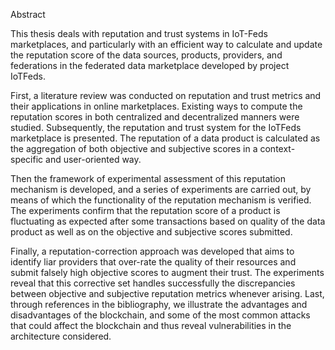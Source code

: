 Abstract

This thesis deals with reputation and trust systems in IoT-Feds marketplaces, and particularly with an efficient way to calculate and update the reputation score of the data sources, products, providers, and federations in the federated data marketplace developed by project IoTFeds. 

First, a literature review was conducted on reputation and trust metrics and their applications in online marketplaces. Existing ways to compute the reputation scores in both centralized and decentralized manners were studied. Subsequently, the reputation and trust system for the IoTFeds marketplace is presented. The reputation of a data product is calculated as the aggregation of both objective and subjective scores in a context-specific and user-oriented way. 

Then the framework of experimental assessment of this reputation mechanism is developed, and a series of experiments are carried out, by means of which the functionality of the reputation mechanism is verified. The experiments confirm that the reputation score of a product is fluctuating as expected after some transactions based on quality of the data product as well as on the objective and subjective scores submitted. 

Finally, a reputation-correction approach was developed that aims to identify liar providers that over-rate the quality of their resources and submit falsely high objective scores to augment their trust. The experiments reveal that this corrective set handles successfully the discrepancies between objective and subjective reputation metrics whenever arising. 
Last, through references in the bibliography, we illustrate the advantages and disadvantages of the blockchain, and some of the most common attacks that could affect the blockchain and thus reveal vulnerabilities in the architecture considered. 
